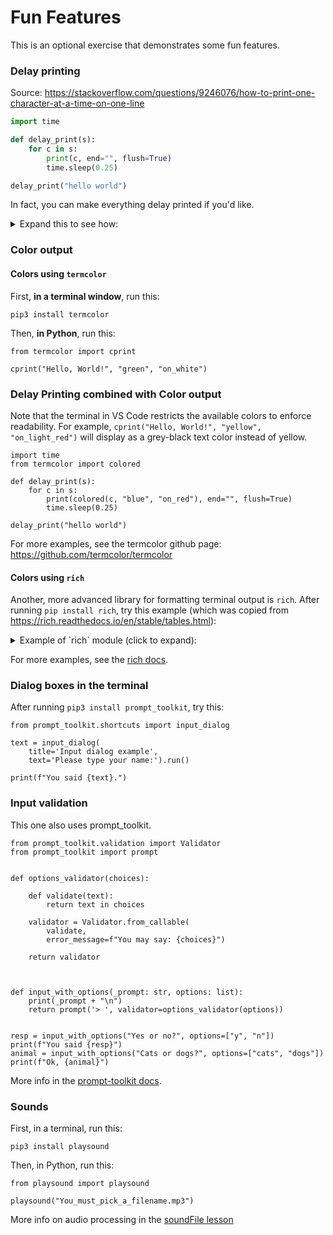 # Fun Features

This is an optional exercise that demonstrates some fun features.

### Delay printing

Source: https://stackoverflow.com/questions/9246076/how-to-print-one-character-at-a-time-on-one-line

```python
import time

def delay_print(s):
    for c in s:
        print(c, end="", flush=True)
        time.sleep(0.25)

delay_print("hello world")
```

In fact, you can make everything delay printed if you'd like.

<details><summary>Expand this to see how:</summary>

```python3
import time

real_print = print
real_input = input
 
def print(s):
    for c in s:
        real_print(c, end="", flush=True)
        time.sleep(0.02)
    real_print("\n")
 
def input(s):
    for c in s:
        real_print(c, end="", flush=True)
        time.sleep(0.02)
    return real_input()

print("Notice that the normal print function has now been overridden.")
x = input("You can use input too.")
```
</details>

### Color output

#### Colors using `termcolor`

First, **in a terminal window**, run this:

```
pip3 install termcolor
```

Then, **in Python**, run this:

```python3
from termcolor import cprint

cprint("Hello, World!", "green", "on_white")
```

### Delay Printing combined with Color output

Note that the terminal in VS Code restricts the available colors to enforce readability. For example, `cprint("Hello, World!", "yellow", "on_light_red")` will display as a grey-black text color instead of yellow.

```python3
import time
from termcolor import colored

def delay_print(s):
    for c in s:
        print(colored(c, "blue", "on_red"), end="", flush=True)
        time.sleep(0.25)

delay_print("hello world")

```
For more examples, see the termcolor github page: https://github.com/termcolor/termcolor

#### Colors using `rich`

Another, more advanced library for formatting terminal output is `rich`. After running `pip install rich`, try this example (which was copied from https://rich.readthedocs.io/en/stable/tables.html):

<details><summary>Example of `rich` module (click to expand):</summary>

```python3

from rich.console import Console
from rich.table import Table

table = Table(title="Star Wars Movies")

table.add_column("Released", justify="right", style="cyan", no_wrap=True)
table.add_column("Title", style="magenta")
table.add_column("Box Office", justify="right", style="green")

table.add_row("Dec 20, 2019", "Star Wars: The Rise of Skywalker", "$952,110,690")
table.add_row("May 25, 2018", "Solo: A Star Wars Story", "$393,151,347")
table.add_row("Dec 15, 2017", "Star Wars Ep. V111: The Last Jedi", "$1,332,539,889")
table.add_row("Dec 16, 2016", "Rogue One: A Star Wars Story", "$1,332,439,889")

console = Console()
console.print(table) 
```
    
</details>
    
For more examples, see the [rich docs](https://rich.readthedocs.io).

### Dialog boxes in the terminal

After running `pip3 install prompt_toolkit`, try this:

```python3
from prompt_toolkit.shortcuts import input_dialog

text = input_dialog(
    title='Input dialog example',
    text='Please type your name:').run()

print(f"You said {text}.")
```

### Input validation

This one also uses prompt_toolkit.

```python3
from prompt_toolkit.validation import Validator
from prompt_toolkit import prompt
 
 
def options_validator(choices):
 
    def validate(text):    
        return text in choices
 
    validator = Validator.from_callable(
        validate,
        error_message=f"You may say: {choices}")
 
    return validator
 
 
 
def input_with_options(_prompt: str, options: list):
    print(_prompt + "\n")
    return prompt('> ', validator=options_validator(options))
 
 
resp = input_with_options("Yes or no?", options=["y", "n"])
print(f"You said {resp}")
animal = input_with_options("Cats or dogs?", options=["cats", "dogs"])
print(f"Ok, {animal}")
```

More info in the [prompt-toolkit docs](https://python-prompt-toolkit.readthedocs.io).

### Sounds

First, in a terminal, run this:

```
pip3 install playsound
```

Then, in Python, run this:

```
from playsound import playsound

playsound("You_must_pick_a_filename.mp3")
```
More info on audio processing in the [soundFile lesson](https://github.com/python-can-define-radio/python-course/blob/main/classroom_activities/Ch03_Misc_examples/soundFile.md)
